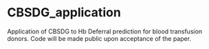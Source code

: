 # CBSDG_application
Application of CBSDG to Hb Deferral prediction for blood transfusion donors.
Code will be made public upon acceptance of the paper.

